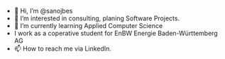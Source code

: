 - 👋 Hi, I’m @sanojbes
- 👀 I’m interested in consulting, planing Software Projects. 
- 🌱 I’m currently learning Applied Computer Science
- I work as a coperative student for EnBW Energie Baden-Württemberg AG
- 📫 How to reach me via LinkedIn.

<!---
sanojbes/sanojbes is a ✨ special ✨ repository because its `README.md` (this file) appears on your GitHub profile.
You can click the Preview link to take a look at your changes.
--->
